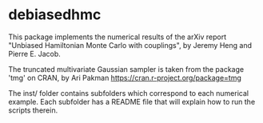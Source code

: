 # debiasedhmc

This package implements the numerical results of the arXiv report "Unbiased Hamiltonian  Monte Carlo with couplings", by Jeremy Heng and Pierre E. Jacob.

The truncated multivariate Gaussian sampler is taken from the package 'tmg' on CRAN, by Ari Pakman https://cran.r-project.org/package=tmg

The inst/ folder contains subfolders which correspond to each numerical example. 
Each subfolder has a README file that will explain how to run the scripts therein.


